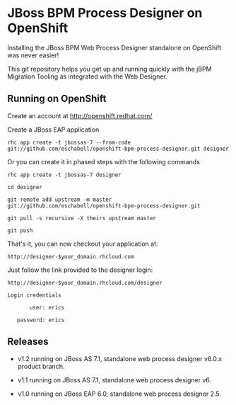 JBoss BPM Process Designer on OpenShift 
===========================================
Installing the JBoss BPM Web Process Designer standalone on OpenShift was never easier!

This git repository helps you get up and running quickly with the jBPM
Migration Tooling as integrated with the Web Designer.


Running on OpenShift
----------------------

Create an account at http://openshift.redhat.com/

Create a JBoss EAP application

    rhc app create -t jbossas-7 --from-code git://github.com/eschabell/openshift-bpm-process-designer.git designer

Or you can create it in phased steps with the following commands

    rhc app create -t jbossas-7 designer

    cd designer

    git remote add upstream -m master git://github.com/eschabell/openshift-bpm-process-designer.git

    git pull -s recursive -X theirs upstream master

    git push


That's it, you can now checkout your application at:

    http://designer-$your_domain.rhcloud.com     

Just follow the link provided to the designer login:

    http://designer-$your_domain.rhcloud.com/designer

    Login credentials

           user: erics

       password: erics

Releases
---------

- v1.2 running on JBoss AS 7.1, standalone web process designer v6.0.x product branch.

- v1.1 running on JBoss AS 7.1, standalone web process designer v6.

- v1.0 running on JBoss EAP 6.0, standalone web process designer 2.5.

